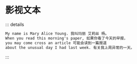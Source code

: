 # 影视文本

::: details

```md
My name is Mary Alice Young. 我叫玛丽 艾莉丝 杨。
When you read this morning's paper, 如果你看了今天的早报，
you may come cross an article 可能会读到一篇报道
about the unusual day I had last week. 有关我上周异常的一天。
```

:::